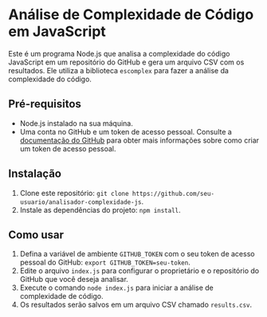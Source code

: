 # Análise de Complexidade de Código em JavaScript

Este é um programa Node.js que analisa a complexidade do código JavaScript em um repositório do GitHub e gera um arquivo CSV com os resultados. Ele utiliza a biblioteca `escomplex` para fazer a análise da complexidade do código.

## Pré-requisitos

- Node.js instalado na sua máquina.
- Uma conta no GitHub e um token de acesso pessoal. Consulte a [documentação do GitHub](https://docs.github.com/en/authentication/keeping-your-account-and-data-secure/creating-a-personal-access-token) para obter mais informações sobre como criar um token de acesso pessoal.

## Instalação

1. Clone este repositório: `git clone https://github.com/seu-usuario/analisador-complexidade-js`.
2. Instale as dependências do projeto: `npm install`.

## Como usar

1. Defina a variável de ambiente `GITHUB_TOKEN` com o seu token de acesso pessoal do GitHub: `export GITHUB_TOKEN=seu-token`.
2. Edite o arquivo `index.js` para configurar o proprietário e o repositório do GitHub que você deseja analisar.
3. Execute o comando `node index.js` para iniciar a análise de complexidade de código.
4. Os resultados serão salvos em um arquivo CSV chamado `results.csv`.